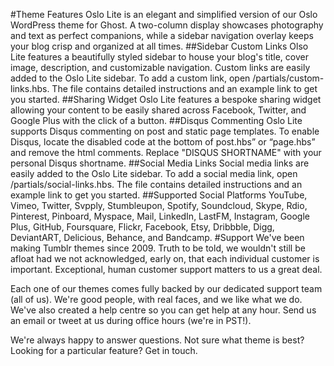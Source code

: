#Theme Features
Oslo Lite is an elegant and simplified version of our Oslo WordPress theme for Ghost. A two-column display showcases photography and text as perfect companions, while a sidebar navigation overlay keeps your blog crisp and organized at all times.
##Sidebar Custom Links
Olso Lite features a beautifully styled sidebar to house your blog's title, cover image, description, and customizable navigation.
Custom links are easily added to the Oslo Lite sidebar. To add a custom link, open /partials/custom-links.hbs. The file contains detailed instructions and an example link to get you started.
##Sharing Widget
Oslo Lite features a bespoke sharing widget allowing your content to be easily shared across Facebook, Twitter, and Google Plus with the click of a button.
##Disqus Commenting
Oslo Lite supports Disqus commenting on post and static page templates. To enable Disqus, locate the disabled code at the bottom of post.hbs” or “page.hbs” and remove the html comments. Replace "DISQUS SHORTNAME" with your personal Disqus shortname.
##Social Media Links
Social media links are easily added to the Oslo Lite sidebar. To add a social media link, open /partials/social-links.hbs. The file contains detailed instructions and an example link to get you started.
##Supported Social Platforms
YouTube, Vimeo, Twitter, Svpply, Stumbleupon, Spotify, Soundcloud, Skype, Rdio, Pinterest, Pinboard, Myspace, Mail, LinkedIn, LastFM, Instagram, Google Plus, GitHub, Foursquare, Flickr, Facebook, Etsy, Dribbble, Digg, DeviantART, Delicious, Behance, and Bandcamp.
#Support
We've been making Tumblr themes since 2009. Truth to be told, we wouldn't still be afloat had we not acknowledged, early on, that each individual customer is important. Exceptional, human customer support matters to us a great deal.

Each one of our themes comes fully backed by our dedicated support team (all of us). We're good people, with real faces, and we like what we do. We've also created a help centre so you can get help at any hour. Send us an email or tweet at us during office hours (we're in PST!).

We're always happy to answer questions. Not sure what theme is best? Looking for a particular feature? Get in touch.
